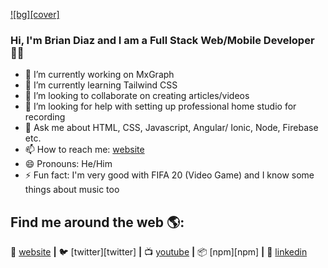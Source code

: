 [![bg][cover]][website]
### Hi, I'm Brian Diaz and I am a Full Stack Web/Mobile Developer 👨‍💻

- 🔭 I’m currently working on MxGraph
- 🌱 I’m currently learning Tailwind CSS 
- 👯 I’m looking to collaborate on creating articles/videos
- 🤔 I’m looking for help with setting up professional home studio for recording
- 💬 Ask me about HTML, CSS, Javascript, Angular/ Ionic, Node, Firebase etc.
- 📫 How to reach me: [website]
- 😄 Pronouns: He/Him
- ⚡ Fun fact: I'm very good with FIFA 20 (Video Game) and I know some things about music too

## Find me around the web 🌎:
🏡 [website][website] **|** 
🐦 [twitter][twitter] **|** 
📺 [youtube][youtube] **|** 
📦 [npm][npm] **|**
👔 [linkedin][linkedin]


[website]: https://doblefactor.com
[youtube]: https://doblefactor.com
[linkedin]: https://doblefactor.com
